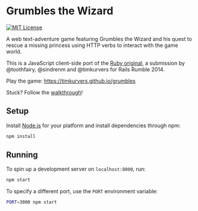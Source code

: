 # Grumbles the Wizard

[![MIT License](https://badgen.net/github/license/timkurvers/grumbles)](LICENSE.md)

A web text-adventure game featuring Grumbles the Wizard and his quest to rescue
a missing princess using HTTP verbs to interact with the game world.

This is a JavaScript client-side port of the [Ruby original], a submission by
@toothfairy, @sindrenm and @timkurvers for Rails Rumble 2014.

Play the game: https://timkurvers.github.io/grumbles

Stuck? Follow the [walkthrough]!

## Setup

Install [Node.js] for your platform and install dependencies through npm:

```bash
npm install
```

## Running

To spin up a development server on `localhost:8000`, run:

```bash
npm start
```

To specify a different port, use the `PORT` environment variable:

```bash
PORT=3000 npm start
```

[Node.js]: https://nodejs.org/en/
[Ruby original]: https://github.com/hyperoslo/grumbles/
[walkthrough]: WALKTHROUGH.md
